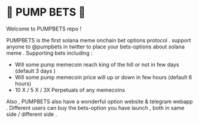 # 🎲 PUMP BETS 💊

Welcome to PUMPBETS repo !

PUMPBETS is the first solana meme onchain bet options protocol . support anyone to @pumpbets in twitter to place your bets-options about solana meme . Supporting bets including :

- Will some pump memecoin reach king of the hill or not in few days (default 3 days )
- Will some pump memecoin price will up or down in few hours (default 6 hours)
- 10 X / 5 X / 3X Perpetuals of any memecoins

Also , PUMPBETS also have a wonderful option website & telegram webapp . Different users can buy the bets-option you have launch , both in same side / different side . 

